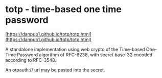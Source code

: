 # totp - time-based one time password

[https://danpub1.github.io/totp/totp.html](https://danpub1.github.io/totp/totp.html)

A standalone implementation using web crypto of the Time-based One-Time Password algorithm of RFC-6238, with secret base-32 encoded according to RFC-3548.

An otpauth:// uri may be pasted into the secret.
